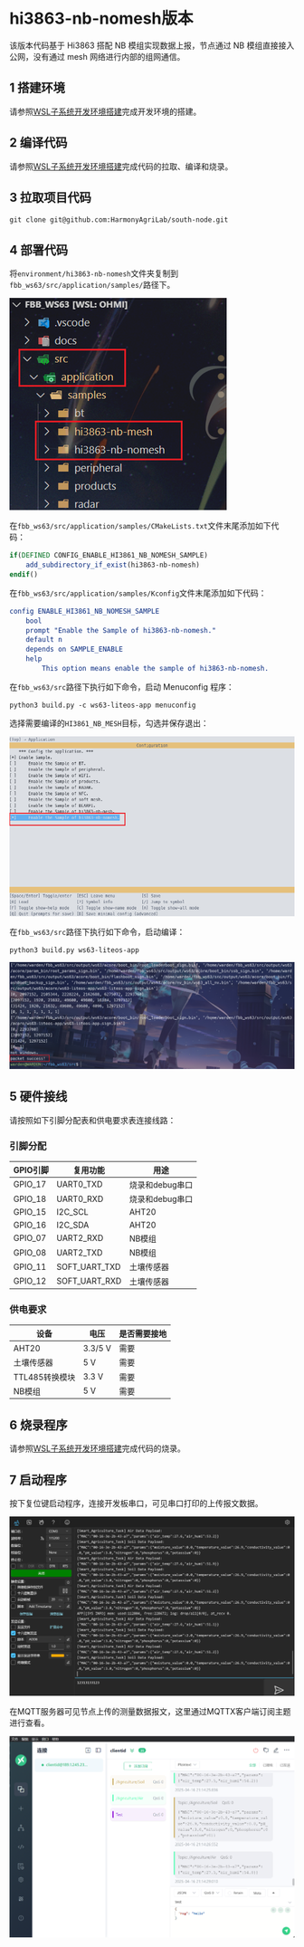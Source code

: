 # hi3863-nb-nomesh版本

该版本代码基于 Hi3863 搭配 NB 模组实现数据上报，节点通过 NB 模组直接接入公网，没有通过 mesh 网络进行内部的组网通信。

## 1 搭建环境

请参照[WSL子系统开发环境搭建](../environment/WSL_Build_and_Burn.md")完成开发环境的搭建。

## 2 编译代码

请参照[WSL子系统开发环境搭建](../environment/WSL_Develop_Env.md")完成代码的拉取、编译和烧录。

## 3 拉取项目代码

```shell
git clone git@github.com:HarmonyAgriLab/south-node.git
```

## 4 部署代码

将`environment/hi3863-nb-nomesh`文件夹复制到`fbb_ws63/src/application/samples/`路径下。

![image-20250416195508100](README.assets/image-20250416195508100.png)

在`fbb_ws63/src/application/samples/CMakeLists.txt`文件末尾添加如下代码：

```cmake
if(DEFINED CONFIG_ENABLE_HI3861_NB_NOMESH_SAMPLE)
    add_subdirectory_if_exist(hi3863-nb-nomesh)
endif()
```

在`fbb_ws63/src/application/samples/Kconfig`文件末尾添加如下代码：

```cmake
config ENABLE_HI3861_NB_NOMESH_SAMPLE
    bool
    prompt "Enable the Sample of hi3863-nb-nomesh."
    default n
    depends on SAMPLE_ENABLE
    help
        This option means enable the sample of hi3863-nb-nomesh.
```

在`fbb_ws63/src`路径下执行如下命令，启动 Menuconfig 程序：

```shell
python3 build.py -c ws63-liteos-app menuconfig
```

选择需要编译的`HI3861_NB_MESH`目标，勾选并保存退出：

![image-20250416203535319](README.assets/image-20250416203535319.png)

在`fbb_ws63/src`路径下执行如下命令，启动编译：

```shell
python3 build.py ws63-liteos-app
```

![image-20250416200439735](README.assets/image-20250416200439735.png)

## 5 硬件接线

请按照如下引脚分配表和供电要求表连接线路：

### 引脚分配

| GPIO引脚 | 复用功能      | 用途            |
| -------- | ------------- | --------------- |
| GPIO_17  | UART0_TXD     | 烧录和debug串口 |
| GPIO_18  | UART0_RXD     | 烧录和debug串口 |
| GPIO_15  | I2C_SCL       | AHT20           |
| GPIO_16  | I2C_SDA       | AHT20           |
| GPIO_07  | UART2_RXD     | NB模组          |
| GPIO_08  | UART2_TXD     | NB模组          |
| GPIO_11  | SOFT_UART_TXD | 土壤传感器      |
| GPIO_12  | SOFT_UART_RXD | 土壤传感器      |

### 供电要求

| 设备           | 电压    | 是否需要接地 |
| -------------- | ------- | ------------ |
| AHT20          | 3.3/5 V | 需要         |
| 土壤传感器     | 5 V     | 需要         |
| TTL485转换模块 | 3.3 V   | 需要         |
| NB模组         | 5 V     | 需要         |

## 6 烧录程序

请参照[WSL子系统开发环境搭建](../environment/WSL子系统开发环境搭建.md")完成代码的烧录。

## 7 启动程序

按下复位键启动程序，连接开发板串口，可见串口打印的上传报文数据。

![image-20250416211422639](README.assets/image-20250416211422639.png)

在MQTT服务器可见节点上传的测量数据报文，这里通过MQTTX客户端订阅主题进行查看。

![image-20250416211432569](README.assets/image-20250416211432569.png)